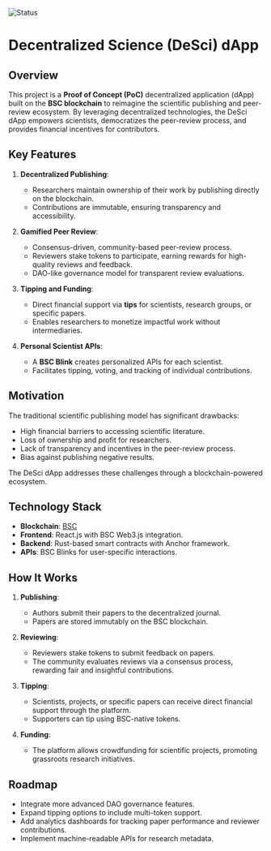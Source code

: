 ![Status](https://img.shields.io/badge/Status-Work_in_Progress-yellow)

# Decentralized Science (DeSci) dApp

## Overview
This project is a **Proof of Concept (PoC)** decentralized application (dApp) built on the **BSC blockchain** to reimagine the scientific publishing and peer-review ecosystem. By leveraging decentralized technologies, the DeSci dApp empowers scientists, democratizes the peer-review process, and provides financial incentives for contributors. 

## Key Features
1. **Decentralized Publishing**:
   - Researchers maintain ownership of their work by publishing directly on the blockchain.
   - Contributions are immutable, ensuring transparency and accessibility.

2. **Gamified Peer Review**:
   - Consensus-driven, community-based peer-review process.
   - Reviewers stake tokens to participate, earning rewards for high-quality reviews and feedback.
   - DAO-like governance model for transparent review evaluations.

3. **Tipping and Funding**:
   - Direct financial support via **tips** for scientists, research groups, or specific papers.
   - Enables researchers to monetize impactful work without intermediaries.

4. **Personal Scientist APIs**:
   - A **BSC Blink** creates personalized APIs for each scientist.
   - Facilitates tipping, voting, and tracking of individual contributions.

## Motivation
The traditional scientific publishing model has significant drawbacks:
- High financial barriers to accessing scientific literature.
- Loss of ownership and profit for researchers.
- Lack of transparency and incentives in the peer-review process.
- Bias against publishing negative results.

The DeSci dApp addresses these challenges through a blockchain-powered ecosystem.

## Technology Stack
- **Blockchain**: [BSC](https://BSC.com/)
- **Frontend**: React.js with BSC Web3.js integration.
- **Backend**: Rust-based smart contracts with Anchor framework.
- **APIs**: BSC Blinks for user-specific interactions.

## How It Works
1. **Publishing**:
   - Authors submit their papers to the decentralized journal.
   - Papers are stored immutably on the BSC blockchain.

2. **Reviewing**:
   - Reviewers stake tokens to submit feedback on papers.
   - The community evaluates reviews via a consensus process, rewarding fair and insightful contributions.

3. **Tipping**:
   - Scientists, projects, or specific papers can receive direct financial support through the platform.
   - Supporters can tip using BSC-native tokens.

4. **Funding**:
   - The platform allows crowdfunding for scientific projects, promoting grassroots research initiatives.

## Roadmap
- Integrate more advanced DAO governance features.
- Expand tipping options to include multi-token support.
- Add analytics dashboards for tracking paper performance and reviewer contributions.
- Implement machine-readable APIs for research metadata.
